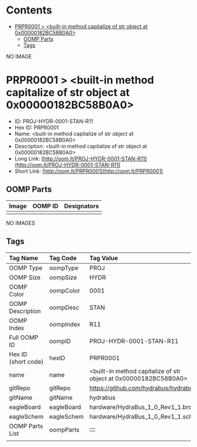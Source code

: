 



Contents
========

* [PRPR0001 > <built-in method capitalize of str object at 0x00000182BC58B0A0>](#prpr0001--built-in-method-capitalize-of-str-object-at-0x00000182bc58b0a0)
	* [OOMP Parts](#oomp-parts)
	* [Tags](#tags)
  
NO IMAGE  
# PRPR0001 > <built-in method capitalize of str object at 0x00000182BC58B0A0>

- ID: PROJ-HYDR-0001-STAN-R11
- Hex ID: PRPR0001
- Name: <built-in method capitalize of str object at 0x00000182BC58B0A0>
- Description: <built-in method capitalize of str object at 0x00000182BC58B0A0>
- Long Link: [http://oom.lt/PROJ-HYDR-0001-STAN-R11](http://oom.lt/PROJ-HYDR-0001-STAN-R11)
- Short Link: [http://oom.lt/PRPR0001](http://oom.lt/PRPR0001)

## OOMP Parts
  

|Image|OOMP ID|Designators|
| :--- | :--- | :--- |
||||
  
NO IMAGES  
## Tags
  

|Tag Name|Tag Code|Tag Value|
| :--- | :--- | :--- |
|OOMP Type|oompType|PROJ|
|OOMP Size|oompSize|HYDR|
|OOMP Color|oompColor|0001|
|OOMP Description|oompDesc|STAN|
|OOMP Index|oompIndex|R11|
|Full OOMP ID|oompID|PROJ-HYDR-0001-STAN-R11|
|Hex ID (short code)|hexID|PRPR0001|
|name|name|<built-in method capitalize of str object at 0x00000182BC58B0A0>|
|gitRepo|gitRepo|https://github.com/hydrabus/hydrabus|
|gitName|gitName|hydrabus|
|eagleBoard|eagleBoard|hardware/HydraBus_1_0_Rev1_1.brd|
|eagleSchem|eagleSchem|hardware/HydraBus_1_0_Rev1_1.sch|
|OOMP Parts List|oompParts|<table><tr><td></td></tr></table>|
||||
